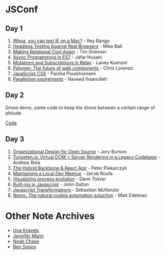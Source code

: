 # JSConf

## Day 1
1. [Whoa, you can test IE on a Mac?](day-1/1-testing-in-ie.md) - Rey Bango
2. [Headless Testing Against Real Browsers](day-1/2-headless-testing.md) - Mike Ball
3. [Making Relational Cool Again](day-1/3-js-and-relational.md) - Tim Griesser
4. [Async Programming in ES7](day-1/4-es2016.md) - Jafar Husain
5. [Mutations and Subscriptions in Relay](day-1/5-facebook-relay.md) - Laney Kuenzel
6. [Polymer: The future of web components](day-1/6-polymer.md) - Chris Lorenzo
7. [JavaScript CSS](day-1/7-other.md) - Parsha Pourkhomami
8. [Parallelism expirements](day-1/7-other.md) - Naveed Ihsanullah


## Day 2

Drone demo, some code to keep the drone between a certain range of altitude.

[Code](day-2/drone)


## Day 3
1. [Organizational Design for Open Source](day-3/1-open-source.md) - Jory Burson
2. [Tungsten.js: Virtual DOM + Server Rendering in a Legacy Codebase](day-3/2-tungsten.md) - Andrew Rota
3. [The Hybrid Backbone & React App](day-3/3-hybrid-backbone-react.md) - Peter Piekarczyk
4. [Maintaining a Local Dev Meetup](day-3/4-dev-meetups.md) - Jacob Roufa
5. [Visualizing process evolution](day-3/5-process-evolution.md) - Dann Toliver
6. [Built-ins in Javascript](day-3/6-built-ins-javascript.md) - John Dalton
7. [Javascript Transformations](day-3/7-babel.md) - Sebastian McKenzie
8. [Nemo. The natural nodejs automation soluction](day-3/8-nemo.md) - Matt Edelman

# Other Note Archives
* [Una Kravets](https://github.com/una/js-conf-notes/)
* [Jennifer Mann](https://gist.github.com/jennifer-mann/544da3863bbe47773d70)
* [Noah Chase](https://github.com/nchase/talks/tree/master/2015/jsconf)
* [Ben Spoon](http://blog.benspoon.com/js-conf-notes/)

